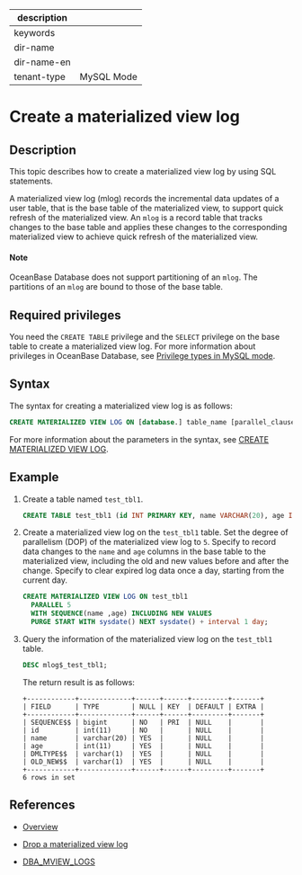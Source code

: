 | description |  |
|---|---|
| keywords |  |
| dir-name |  |
| dir-name-en |  |
| tenant-type | MySQL Mode |

# Create a materialized view log

## Description

This topic describes how to create a materialized view log by using SQL statements. 

A materialized view log (mlog) records the incremental data updates of a user table, that is the base table of the materialized view, to support quick refresh of the materialized view. An `mlog` is a record table that tracks changes to the base table and applies these changes to the corresponding materialized view to achieve quick refresh of the materialized view. 

<main id="notice" type='explain'>
  <h4>Note</h4>
  <p>OceanBase Database does not support partitioning of an <code>mlog</code>. The partitions of an <code>mlog</code> are bound to those of the base table. </p>
</main>

## Required privileges

You need the `CREATE TABLE` privilege and the `SELECT` privilege on the base table to create a materialized view log. For more information about privileges in OceanBase Database, see [Privilege types in MySQL mode](../../../../../../600.manage/500.security-and-permissions/300.access-control/200.user-and-permission/200.permission-of-mysql-mode/100.permission-classification-of-mysql.md). 

## Syntax

The syntax for creating a materialized view log is as follows:

```sql
CREATE MATERIALIZED VIEW LOG ON [database.] table_name [parallel_clause] [with_clause] [mv_log_purge_clause];
```

For more information about the parameters in the syntax, see [CREATE MATERIALIZED VIEW LOG](../../../../../500.sql-reference/100.sql-syntax/200.common-tenant-of-mysql-mode/600.sql-statement-of-mysql-mode/2251.create-materialized-views-log-of-mysql-mode-in-sql.md). 

## Example

1. Create a table named `test_tbl1`. 

   ```sql
   CREATE TABLE test_tbl1 (id INT PRIMARY KEY, name VARCHAR(20), age INT);
   ```

2. Create a materialized view log on the `test_tbl1` table. Set the degree of parallelism (DOP) of the materialized view log to `5`. Specify to record data changes to the `name` and `age` columns in the base table to the materialized view, including the old and new values before and after the change. Specify to clear expired log data once a day, starting from the current day. 

   ```sql
   CREATE MATERIALIZED VIEW LOG ON test_tbl1 
     PARALLEL 5 
     WITH SEQUENCE(name ,age) INCLUDING NEW VALUES
     PURGE START WITH sysdate() NEXT sysdate() + interval 1 day;
   ```

3. Query the information of the materialized view log on the `test_tbl1` table. 

   ```sql
   DESC mlog$_test_tbl1;
   ```

   The return result is as follows:

   ```shell
   +------------+-------------+------+------+---------+-------+
   | FIELD      | TYPE        | NULL | KEY  | DEFAULT | EXTRA |
   +------------+-------------+------+------+---------+-------+
   | SEQUENCE$$ | bigint      | NO   | PRI  | NULL    |       |
   | id         | int(11)     | NO   |      | NULL    |       |
   | name       | varchar(20) | YES  |      | NULL    |       |
   | age        | int(11)     | YES  |      | NULL    |       |
   | DMLTYPE$$  | varchar(1)  | YES  |      | NULL    |       |
   | OLD_NEW$$  | varchar(1)  | YES  |      | NULL    |       |
   +------------+-------------+------+------+---------+-------+
   6 rows in set
   ```

## References

* [Overview](100.materialized-views-log-overview-of-mysql-mode.md)

* [Drop a materialized view log](300.delete-materialized-views-log-of-mysql-mode.md)

* [DBA_MVIEW_LOGS](../../../../../700.system-views/400.system-view-of-mysql-mode/200.dictionary-view-of-mysql-mode/27600.dba_mview_logs-of-mysql-mode.md)
